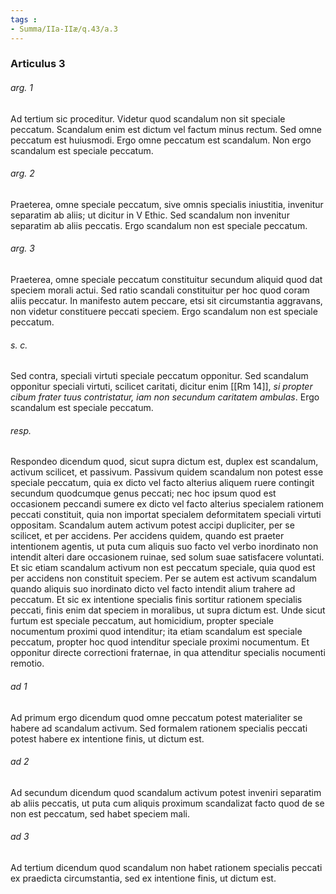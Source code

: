 ```yaml
---
tags : 
- Summa/IIa-IIæ/q.43/a.3
---
```


### Articulus 3

###### arg. 1
Ad tertium sic proceditur. Videtur quod scandalum non sit speciale peccatum. Scandalum enim est dictum vel factum minus rectum. Sed omne peccatum est huiusmodi. Ergo omne peccatum est scandalum. Non ergo scandalum est speciale peccatum.

###### arg. 2
Praeterea, omne speciale peccatum, sive omnis specialis iniustitia, invenitur separatim ab aliis; ut dicitur in V Ethic. Sed scandalum non invenitur separatim ab aliis peccatis. Ergo scandalum non est speciale peccatum.

###### arg. 3
Praeterea, omne speciale peccatum constituitur secundum aliquid quod dat speciem morali actui. Sed ratio scandali constituitur per hoc quod coram aliis peccatur. In manifesto autem peccare, etsi sit circumstantia aggravans, non videtur constituere peccati speciem. Ergo scandalum non est speciale peccatum.

###### s. c.
Sed contra, speciali virtuti speciale peccatum opponitur. Sed scandalum opponitur speciali virtuti, scilicet caritati, dicitur enim [[Rm 14]], *si propter cibum frater tuus contristatur, iam non secundum caritatem ambulas*. Ergo scandalum est speciale peccatum.

###### resp.
Respondeo dicendum quod, sicut supra dictum est, duplex est scandalum, activum scilicet, et passivum. Passivum quidem scandalum non potest esse speciale peccatum, quia ex dicto vel facto alterius aliquem ruere contingit secundum quodcumque genus peccati; nec hoc ipsum quod est occasionem peccandi sumere ex dicto vel facto alterius specialem rationem peccati constituit, quia non importat specialem deformitatem speciali virtuti oppositam. Scandalum autem activum potest accipi dupliciter, per se scilicet, et per accidens. Per accidens quidem, quando est praeter intentionem agentis, ut puta cum aliquis suo facto vel verbo inordinato non intendit alteri dare occasionem ruinae, sed solum suae satisfacere voluntati. Et sic etiam scandalum activum non est peccatum speciale, quia quod est per accidens non constituit speciem. Per se autem est activum scandalum quando aliquis suo inordinato dicto vel facto intendit alium trahere ad peccatum. Et sic ex intentione specialis finis sortitur rationem specialis peccati, finis enim dat speciem in moralibus, ut supra dictum est. Unde sicut furtum est speciale peccatum, aut homicidium, propter speciale nocumentum proximi quod intenditur; ita etiam scandalum est speciale peccatum, propter hoc quod intenditur speciale proximi nocumentum. Et opponitur directe correctioni fraternae, in qua attenditur specialis nocumenti remotio.

###### ad 1
Ad primum ergo dicendum quod omne peccatum potest materialiter se habere ad scandalum activum. Sed formalem rationem specialis peccati potest habere ex intentione finis, ut dictum est.

###### ad 2
Ad secundum dicendum quod scandalum activum potest inveniri separatim ab aliis peccatis, ut puta cum aliquis proximum scandalizat facto quod de se non est peccatum, sed habet speciem mali.

###### ad 3
Ad tertium dicendum quod scandalum non habet rationem specialis peccati ex praedicta circumstantia, sed ex intentione finis, ut dictum est.

